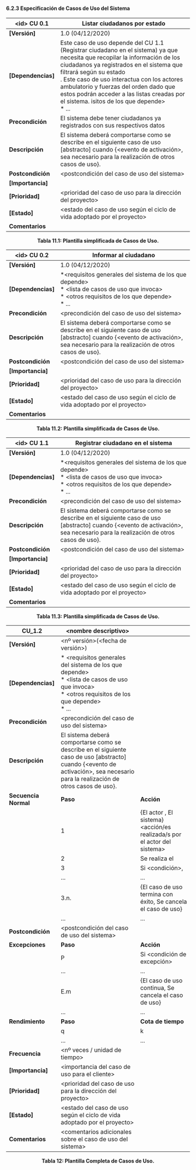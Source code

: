 #### 6.2.3 Especificación de Casos de Uso del Sistema

| **\<id> CU 0.1** | Listar ciudadanos por estado |
| -- | -- |
| **[Versión]** | 1.0 (04/12/2020) |
| **[Dependencias]** | Este caso de uso depende del CU 1.1 (Registrar ciudadano en el sistema) ya que necesita que recopilar la información de los ciudadanos ya registrados en el sistema que filtrará según su estado <br>. Este caso de uso interactua con los actores ambulatorio y fuerzas del orden dado que estos podrán acceder a las listas creadas por el sistema. isitos de los que depende> <br> * ... |
| **Precondición** | El sistema debe tener ciudadanos ya registrados con sus respectivos datos |
| **Descripción** | El sistema deberá comportarse como se describe en el siguiente caso de uso [abstracto] cuando {\<evento de activación>, sea necesario para la realización de otros casos de uso}. |
| **Postcondición** | \<postcondición del caso de uso del sistema> |
| **[Importancia]** | <importancia del caso de uso para el cliente> |
| **[Prioridad]** | \<prioridad del caso de uso para la dirección del proyecto> |
| **[Estado]** | \<estado del caso de uso según el ciclo de vida adoptado por el proyecto> |
| **Comentarios** | |

<p align="center"> <b>Tabla 11.1: Plantilla simplificada de Casos de Uso.</b> <br> </p>

| **\<id> CU 0.2** | Informar al ciudadano |
| -- | -- |
| **[Versión]** | 1.0 (04/12/2020) |
| **[Dependencias]** | *\<requisitos generales del sistema de los que depende> <br> * \<lista de casos de uso que invoca> <br> * \<otros requisitos de los que depende> <br> * ... |
| **Precondición** | \<precondición del caso de uso del sistema> |
| **Descripción** | El sistema deberá comportarse como se describe en el siguiente caso de uso [abstracto] cuando {\<evento de activación>, sea necesario para la realización de otros casos de uso}. |
| **Postcondición** | \<postcondición del caso de uso del sistema> |
| **[Importancia]** | <importancia del caso de uso para el cliente> |
| **[Prioridad]** | \<prioridad del caso de uso para la dirección del proyecto> |
| **[Estado]** | \<estado del caso de uso según el ciclo de vida adoptado por el proyecto> |
| **Comentarios** | |

<p align="center"> <b>Tabla 11.2: Plantilla simplificada de Casos de Uso.</b> <br> </p>

| **\<id> CU 1.1** | Registrar ciudadano en el sistema |
| -- | -- |
| **[Versión]** | 1.0 (04/12/2020) |
| **[Dependencias]** | *\<requisitos generales del sistema de los que depende> <br> * \<lista de casos de uso que invoca> <br> * \<otros requisitos de los que depende> <br> * ... |
| **Precondición** | \<precondición del caso de uso del sistema> |
| **Descripción** | El sistema deberá comportarse como se describe en el siguiente caso de uso [abstracto] cuando {\<evento de activación>, sea necesario para la realización de otros casos de uso}. |
| **Postcondición** | \<postcondición del caso de uso del sistema> |
| **[Importancia]** | <importancia del caso de uso para el cliente> |
| **[Prioridad]** | \<prioridad del caso de uso para la dirección del proyecto> |
| **[Estado]** | \<estado del caso de uso según el ciclo de vida adoptado por el proyecto> |
| **Comentarios** | |

<p align="center"> <b>Tabla 11.3: Plantilla simplificada de Casos de Uso.</b> <br> </p>

| **CU_1.2** | \<nombre descriptivo> |  |
| --- | --- | --- |
| **[Versión]** | <nº versión>(<fecha de versión>) |
| **[Dependencias]** | * \<requisitos generales del sistema de los que depende> <br> * \<lista de casos de uso que invoca> <br> * \<otros requisitos de los que depende> <br> * ... |
| **Precondición** | \<precondición del caso de uso del sistema> |
| **Descripción** | El sistema deberá comportarse como se describe en el siguiente caso de uso [abstracto] cuando {\<evento de activación>, sea necesario para la realización de otros casos de uso}. |
| **Secuencia Normal** | **Paso** | **Acción** |
|  | 1 | {El actor <actor del sistema>, El sistema} \<acción/es realizada/s por el actor del sistema> |
|  | 2 | Se realiza el <caso de uso del sistema> |
|  | 3 | Si \<condición>, |
|  | ... | ... |
|  | 3.n. | {El caso de uso termina con éxito, Se cancela el caso de uso} |
|  | ... | ... |
| **Postcondición** | \<postcondición del caso de uso del sistema> |
| **Excepciones** | **Paso** | **Acción** |
|  | P | Si <condición de excepción> |
|  | ... | ... |
|  | E.m | {El caso de uso continua, Se cancela el caso de uso} |
|  | ... | ... |
| **Rendimiento** | **Paso** | **Cota de tiempo** |
| | q | k<unidad de tiempo> |
| | ... | ... |
| **Frecuencia** | \<nº veces / unidad de tiempo> |
| **[Importancia]** | \<importancia del caso de uso para el cliente> |
| **[Prioridad]** | \<prioridad del caso de uso para la dirección del proyecto> |
| **[Estado]** | \<estado del caso de uso según el ciclo de vida adoptado por el proyecto> |
| **Comentarios** | \<comentarios adicionales sobre el caso de uso del sistema> |
<p align="center"> <b>Tabla 12: Plantilla Completa de Casos de Uso.</b> <br> </p>



